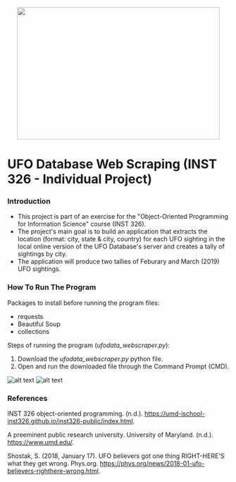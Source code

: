 <p align="center">
  <img width="460" height="300" src="https://pbs.twimg.com/profile_images/998978256077402112/OMvHnltG_400x400.jpg">
</p>

# UFO Database Web Scraping (INST 326 - Individual Project)

### Introduction
- This project is part of an exercise for the "Object-Oriented Programming for Information Science" course (INST 326).
- The project's main goal is to build an application that extracts the location (format: city, state & city, country) for each UFO sighting in the local online version of the UFO Database's server and creates a tally of sightings by city.
- The application will produce two tallies of Feburary and March (2019) UFO sightings.

### How To Run The Program

Packages to install before running the program files:
- requests
- Beautiful Soup
- collections

Steps of running the program (_ufodata_webscraper.py_):
1. Download the _ufodata_webscraper.py_ python file. 
2. Open and run the downloaded file through the Command Prompt (CMD).


![alt text](https://pbs.twimg.com/profile_images/998978256077402112/OMvHnltG_400x400.jpg) ![alt text](https://scx1.b-cdn.net/csz/news/800a/2018/ufobelievers.jpg)

### References

INST 326 object-oriented programming. (n.d.). https://umd-ischool-inst326.github.io/inst326-public/index.html. 

A preeminent public research university. University of Maryland. (n.d.). https://www.umd.edu/. 

Shostak, S. (2018, January 17). UFO believers got one thing RIGHT-HERE'S what they get wrong. Phys.org. https://phys.org/news/2018-01-ufo-believers-righthere-wrong.html. 
